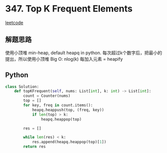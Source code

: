 # 347. Top K Frequent Elements
[leetcode](https://leetcode.com/problems/top-k-frequent-elements/description/)

## 解题思路
使用小顶堆 min-heap, default heapq in python. 每次超过k个数字后，把最小的提出，所以使用小顶堆
Big O: nlog(k)
每加入元素 = heapify
## Python
```python
class Solution:
    def topKFrequent(self, nums: List[int], k: int) -> List[int]:
        count = Counter(nums)
        top = []
        for key, freq in count.items():
            heapq.heappush(top, (freq, key))
            if len(top) > k:
                heapq.heappop(top)

        res = []

        while len(res) < k:
            res.append(heapq.heappop(top)[1])
        return res
```